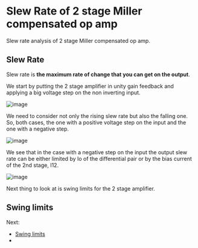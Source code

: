 # Slew Rate of 2 stage Miller compensated op amp

Slew rate analysis of 2 stage Miller compensated op amp.

## Slew Rate

Slew rate is **the maximum rate of change that you can get on the output**.

We start by putting the 2 stage amplifier in unity gain feedback and applying a big voltage step on the non inverting input.

![image](https://user-images.githubusercontent.com/95447782/169825025-050f5991-5732-430a-a686-b81a7ebd0465.png)


We need to consider not only the rising slew rate but also the falling one. So, both cases, the one with a positive voltage step on the input and the one with a negative step.

![image](https://user-images.githubusercontent.com/95447782/169825043-b7c2ba7a-8d6c-4c28-81c4-376dff9b3f90.png)


We see that in the case with a negative step on the input the output slew rate can be either limited by Io of the differential pair or by the bias current of the 2nd stage, I12.

![image](https://user-images.githubusercontent.com/95447782/169825057-31870b77-3a5b-45b7-a3b0-69dea4d08a17.png)


Next thing to look at is swing limits for the 2 stage amplifier.

## Swing limits

Next:
* [Swing limits](/Swing_analysis.md)
* 
